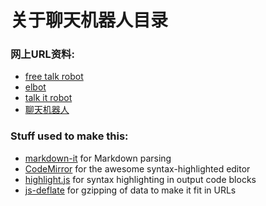 # 关于聊天机器人目录

### 网上URL资料:

 * [free talk robot](https://www.google.com.hk/search?newwindow=1&safe=strict&q=free+talk+robot&oq=free+talk+robot&gs_l=serp.3...16008.28531.0.29140.26.22.3.0.0.0.842.3369.2-3j3j6-2.8.0....0...1c.1j4.64.serp..15.10.3092...0j0i12.2S0npJVGRVg)
 * [elbot](http://www.elbot.com/)
 * [talk it robot](http://en.softonic.com/s/talk-it-robot)
 * [聊天机器人](https://www.google.com.hk/search?newwindow=1&safe=strict&q=+%E8%81%8A%E5%A4%A9%E6%9C%BA%E5%99%A8%E4%BA%BA&oq=+%E8%81%8A%E5%A4%A9%E6%9C%BA%E5%99%A8%E4%BA%BA&gs_l=serp.12..0i7i30l10.11865.11865.0.12572.1.1.0.0.0.0.293.293.2-1.1.0....0...1c.1.64.serp..0.1.292.K_wGz5tApEM)



### Stuff used to make this:

 * [markdown-it](https://github.com/markdown-it/markdown-it) for Markdown parsing
 * [CodeMirror](http://codemirror.net/) for the awesome syntax-highlighted editor
 * [highlight.js](http://softwaremaniacs.org/soft/highlight/en/) for syntax highlighting in output code blocks
 * [js-deflate](https://github.com/dankogai/js-deflate) for gzipping of data to make it fit in URLs
